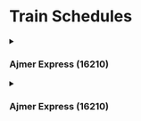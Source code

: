 <h1>Train Schedules</h1>

<!----------------------------------------------------------------------------Ajmer Expresss---------------------------------------------------->
<details>
  <summary><h3>Ajmer Express (16210)</h3></summary>
  <p><b>Days</b>:- Tuesday, Thursday</p>
  <table>
    <thead>
      <th>Dept Time</th>
      <th>From Station</th>
      <th>To Station</th>
      <th>Arrival Time</th>
      <th>Seat Avaliablity</th>
    </thead>
      <tbody>
        <tr>
          <td>07:10pm</td>
          <td>Mysuru Jn - MYS</td>
          <td>Ajmer Jn - AII</td>
          <td>02:35pm</td>
          <td></td>
        </tr>
        <tr>
          <td>07:10pm</td>
          <td>Mysuru Jn - MYS</td>
          <td>Sojat Road - SOD</td>
          <td>12:30pm - 12:32pm</td>
          <td></td>
        </tr>
        <tr>
          <td>10:10pm - 10:20pm</td>
          <td>KSR Bengaluru - SBC</td>
          <td>Ajmer Jn - AII</td>
          <td>02:35pm</td>
          <td></td>
        </tr>
        <tr>
          <td>10:10pm - 10:20pm</td>
          <td>KSR Bengaluru - SBC</td>
          <td>Sojat Road - SOD</td>
          <td>12:30pm - 12:32pm</td>
          <td></td>
        </tr>
        <tr>
          <td>10:10pm - 10:20pm</td>
          <td>KSR Bengaluru - SBC</td>
          <td>Pune Jn - PUNE</td>
          <td>06:45pm - 06:50pm</td>
          <td></td>
        </tr>
        <tr>
          <td>06:45pm - 06:50pm</td>
          <td>Pune Jn - PUNE</td>
          <td>Sojat Road - SOD</td>
          <td>12:30pm - 12:32pm</td>
          <td></td>
        </tr>
      </tbody>
  </table>
</details>



<details>
  <summary><h3>Ajmer Express (16210)</h3></summary>
  <p><b>Days</b>:- Tuesday, Thursday</p>
  <table>
    <thead>
      <th>Dept Time</th>
      <th>From Station</th>
      <th>To Station</th>
      <th>Arrival Time</th>
      <th>Seat Avaliablity</th>
    </thead>
      <tbody>
        <tr>
          <td></td>
          <td></td>
          <td></td>
          <td></td>
          <td></td>
        </tr>
      </tbody>
  </table>
</details>
